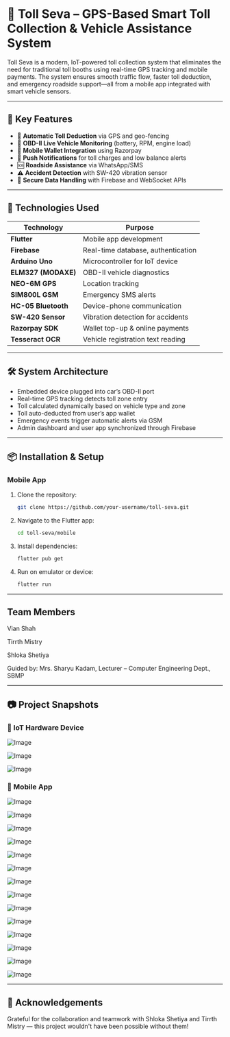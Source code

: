 # 🚗 Toll Seva – GPS-Based Smart Toll Collection & Vehicle Assistance System

Toll Seva is a modern, IoT-powered toll collection system that eliminates the need for traditional toll booths using real-time GPS tracking and mobile payments. The system ensures smooth traffic flow, faster toll deduction, and emergency roadside support—all from a mobile app integrated with smart vehicle sensors.

---

## 🧠 Key Features

- 📍 **Automatic Toll Deduction** via GPS and geo-fencing
- 🔋 **OBD-II Live Vehicle Monitoring** (battery, RPM, engine load)
- 💸 **Mobile Wallet Integration** using Razorpay
- 📲 **Push Notifications** for toll charges and low balance alerts
- 🆘 **Roadside Assistance** via WhatsApp/SMS
- ⚠️ **Accident Detection** with SW-420 vibration sensor
- 🔐 **Secure Data Handling** with Firebase and WebSocket APIs

---

## 📱 Technologies Used


| Technology           | Purpose                                |
|----------------------|----------------------------------------|
| **Flutter**          | Mobile app development                 |
| **Firebase**         | Real-time database, authentication     |
| **Arduino Uno**      | Microcontroller for IoT device         |
| **ELM327 (MODAXE)**  | OBD-II vehicle diagnostics             |
| **NEO-6M GPS**       | Location tracking                      |
| **SIM800L GSM**      | Emergency SMS alerts                   |
| **HC-05 Bluetooth**  | Device-phone communication             |
| **SW-420 Sensor**    | Vibration detection for accidents      |
| **Razorpay SDK**     | Wallet top-up & online payments        |
| **Tesseract OCR**    | Vehicle registration text reading      |

---

## 🛠️ System Architecture

- Embedded device plugged into car’s OBD-II port
- Real-time GPS tracking detects toll zone entry
- Toll calculated dynamically based on vehicle type and zone
- Toll auto-deducted from user’s app wallet
- Emergency events trigger automatic alerts via GSM
- Admin dashboard and user app synchronized through Firebase

---

## 📦 Installation & Setup

### Mobile App
1. Clone the repository:
   ```bash
   git clone https://github.com/your-username/toll-seva.git
   ```
2. Navigate to the Flutter app:
   ``` bash
   cd toll-seva/mobile
   ```
3. Install dependencies:
   ```bash
   flutter pub get
   ```
4. Run on emulator or device:
   ```bash
   flutter run
   ```
---

## Team Members
Vian Shah 

Tirrth Mistry 

Shloka Shetiya 

Guided by: Mrs. Sharyu Kadam, Lecturer – Computer Engineering Dept., SBMP

---

## 📷 Project Snapshots

### 🔧 IoT Hardware Device
![Image](https://github.com/user-attachments/assets/441f69a6-fea7-4c4b-be76-b74c29c258df)

![Image](https://github.com/user-attachments/assets/200b60c6-e1c2-4aa0-83af-4a0de7e4fbfd)

![Image](https://github.com/user-attachments/assets/73decf30-cc71-4d33-a19b-53e2edfee13c)

### 📱 Mobile App 
![Image](https://github.com/user-attachments/assets/29fd0211-dba1-4827-8892-033f7a011ea3)

![Image](https://github.com/user-attachments/assets/3afd4edc-f0c6-4d02-9d0a-2b154fbeec9c)

![Image](https://github.com/user-attachments/assets/488a0a0d-6069-4d2f-a807-40902d385a47)

![Image](https://github.com/user-attachments/assets/ebdadc9c-a43c-4897-ad18-7c5027e12de2)

![Image](https://github.com/user-attachments/assets/3ce198df-4e9b-48e5-b8b2-88cb16beff03)

![Image](https://github.com/user-attachments/assets/7be6642a-3264-4100-92a0-66b478c560c5)

![Image](https://github.com/user-attachments/assets/a35d02c8-3a93-447b-8310-777141d3903c)

![Image](https://github.com/user-attachments/assets/a7f600c5-b23c-4849-b94b-ad224d482f6f)

![Image](https://github.com/user-attachments/assets/3277ec38-cbf4-454f-bac0-c9a817a35706)

![Image](https://github.com/user-attachments/assets/ac04fa96-051e-4d4c-9ca2-84751996e3d8)

![Image](https://github.com/user-attachments/assets/20b25cba-17d9-483d-9766-485567325fb2)

![Image](https://github.com/user-attachments/assets/cada8945-d241-4fcb-b5e0-3e2739b3d3fa)

![Image](https://github.com/user-attachments/assets/41f7ea12-109f-43ae-a3a1-88bf2eb0e6f3)

![Image](https://github.com/user-attachments/assets/0f33f4c5-ca06-421f-b775-d9565de8ca49)

---

## 🙌 Acknowledgements
Grateful for the collaboration and teamwork with Shloka Shetiya and Tirrth Mistry — this project wouldn't have been possible without them! 




